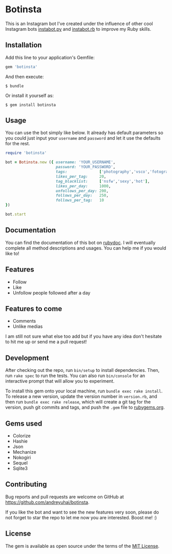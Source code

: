 # Botinsta

This is an Instagram bot I've created under the influence of other cool Instagram bots [instabot.py](https://github.com/instabot-py) and [instabot.rb](https://github.com/eVanilla/instabot.rb/) to improve my Ruby skills.

## Installation

Add this line to your application's Gemfile:

```ruby
gem 'botinsta'
```

And then execute:

    $ bundle

Or install it yourself as:

    $ gem install botinsta

## Usage

You can use the bot simply like below. It already has default parameters so you could just input your `username` and `password` and let it use the defaults for the rest.

```ruby
require 'botinsta'

bot = Botinsta.new ({ username: 'YOUR_USERNAME',
                      password: 'YOUR_PASSWORD',
                      tags:              ['photography','vsco','fotografia'],
                      likes_per_tag:     20,
                      tag_blacklist:     ['nsfw','sexy','hot'],
                      likes_per_day:     1000,
                      unfollows_per_day: 200,
                      follows_per_day:   250,
                      follows_per_tag:   10
})

bot.start
```

## Documentation

You can find the documentation of this bot on [rubydoc](https://www.rubydoc.info/github/andreyuhai/botinsta/master). I will eventually complete all method descriptions and usages. You can help me if you would like to!

## Features

  * Follow
  * Like
  * Unfollow people followed after a day

## Features to come

  * Comments
  * Unlike medias

I am still not sure what else too add but if you have any idea don't hesitate to hit me up or send me a pull request!

## Development

After checking out the repo, run `bin/setup` to install dependencies. Then, run `rake spec` to run the tests. You can also run `bin/console` for an interactive prompt that will allow you to experiment.

To install this gem onto your local machine, run `bundle exec rake install`. To release a new version, update the version number in `version.rb`, and then run `bundle exec rake release`, which will create a git tag for the version, push git commits and tags, and push the `.gem` file to [rubygems.org](https://rubygems.org).

## Gems used

  * Colorize
  * Hashie
  * Json
  * Mechanize
  * Nokogiri
  * Sequel
  * Sqlite3

## Contributing

Bug reports and pull requests are welcome on GitHub at https://github.com/andreyuhai/botinsta.

If you like the bot and want to see the new features very soon, please do not forget to star the repo to let me now you are interested. Boost me! :)

## License

The gem is available as open source under the terms of the [MIT License](https://opensource.org/licenses/MIT).
